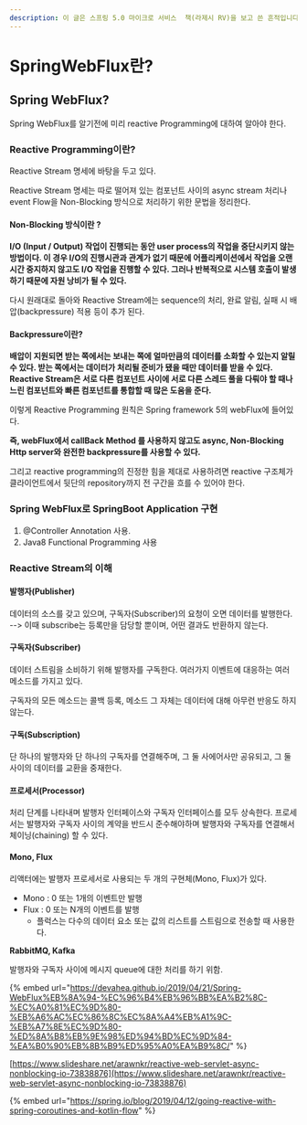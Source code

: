 ```yaml
---
description: 이 글은 스프링 5.0 마이크로 서비스  책(라제시 RV)을 보고 쓴 흔적입니다.
---
```


# SpringWebFlux란?

## Spring WebFlux?

Spring WebFlux를 알기전에 미리 reactive Programming에 대하여 알아야 한다.

### Reactive Programming이란?

Reactive Stream 명세에 바탕을 두고 있다.

Reactive Stream 명세는 따로 떨어져 있는 컴포넌트 사이의 async stream 처리나 event Flow을 Non-Blocking 방식으로 처리하기 위한 문법을 정리한다.

#### Non-Blocking 방식이란 ?

**I/O \(Input / Output\) 작업이 진행되는 동안 user process의 작업을 중단시키지 않는 방법이다. 이 경우 I/O의 진행시관과 관계가 없기 때문에 어플리케이션에서 작업을 오랜 시간 중지하지 않고도 I/O 작업을 진행할 수 있다. 그러나 반복적으로 시스템 호출이 발생하기 때문에 자원 낭비가 될 수 있다.**

다시 원래대로 돌아와 Reactive Stream에는 sequence의 처리, 완료 알림, 실패 시 배압\(backpressure\) 적용 등이 추가 된다.

#### Backpressure이란?

**배압이 지원되면 받는 쪽에서는 보내는 쪽에 얼마만큼의 데이터를 소화할 수 있는지 알릴 수 있다. 받는 쪽에서는 데이터가 처리될 준비가 됐을 때만 데이터를 받을 수 있다. Reactive Stream은 서로 다른 컴포넌트 사이에 서로 다른 스레드 풀을 다뤄야 할 때나 느린 컴포넌트와 빠른 컴포넌트를 통합할 때 많은 도움을 준다.**

이렇게 Reactive Programming 원칙은 Spring framework 5의 webFlux에 들어있다.

**즉, webFlux에서 callBack Method 를 사용하지 않고도 async, Non-Blocking Http server와 완전한 backpressure를 사용할 수 있다.**

그리고 reactive programming의 진정한 힘을 제대로 사용하려면 reactive 구조체가 클라이언트에서 뒷단의 repository까지 전 구간을 흐를 수 있어야 한다.

### Spring WebFlux로 SpringBoot Application 구현

1. @Controller Annotation 사용.
2. Java8 Functional Programming 사용

### Reactive Stream의 이해

#### 발행자\(Publisher\)

데이터의 소스를 갖고 있으며, 구독자\(Subscriber\)의 요청이 오면 데이터를 발행한다. --&gt; 이때 subscribe는 등록만을 담당할 뿐이며, 어떤 결과도 반환하지 않는다.

#### 구독자\(Subscriber\)

데이터 스트림을 소비하기 위해 발행자를 구독한다. 여러가지 이벤트에 대응하는 여러 메소드를 가지고 있다.

구독자의 모든 메소드는 콜백 등록, 메소드 그 자체는 데이터에 대해 아무런 반응도 하지 않는다.

#### 구독\(Subscription\)

단 하나의 발행자와 단 하나의 구독자를 연결해주며, 그 둘 사에어사만 공유되고, 그 둘 사이의 데이터를 교환을 중재한다.

#### 프로세서\(Processor\)

처리 단계를 나타내며 발행자 인터페이스와 구독자 인터페이스를 모두 상속한다. 프로세서는 발행자와 구독자 사이의 계약을 반드시 준수해야하며 발행자와 구독자를 연결해서 체이닝\(chaining\) 할 수 있다.

#### Mono, Flux

리액터에는 발행자 프로세서로 사용되는 두 개의 구현체\(Mono, Flux\)가 있다.

* Mono : 0 또는 1개의 이벤트만 발행
* Flux : 0 또는 N개의 이벤트를 발행
  * 플럭스는 다수의 데이터 요소 또는 값의 리스트를 스트림으로 전송할 때 사용한다.

**RabbitMQ, Kafka**

발행자와 구독자 사이에 메시지 queue에 대한 처리를 하기 위함.

{% embed url="https://devahea.github.io/2019/04/21/Spring-WebFlux%EB%8A%94-%EC%96%B4%EB%96%BB%EA%B2%8C-%EC%A0%81%EC%9D%80-%EB%A6%AC%EC%86%8C%EC%8A%A4%EB%A1%9C-%EB%A7%8E%EC%9D%80-%ED%8A%B8%EB%9E%98%ED%94%BD%EC%9D%84-%EA%B0%90%EB%8B%B9%ED%95%A0%EA%B9%8C/" %}

[https://www.slideshare.net/arawnkr/reactive-web-servlet-async-nonblocking-io-73838876](https://www.slideshare.net/arawnkr/reactive-web-servlet-async-nonblocking-io-73838876)

{% embed url="https://spring.io/blog/2019/04/12/going-reactive-with-spring-coroutines-and-kotlin-flow" %}



